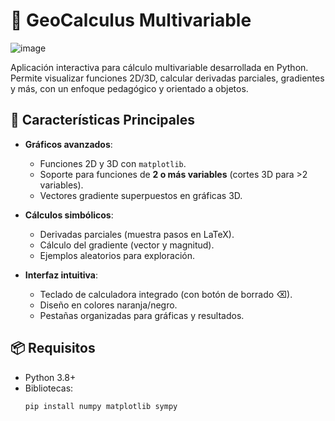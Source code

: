 # 🧮 GeoCalculus Multivariable

![image](https://github.com/user-attachments/assets/50f7d31e-a4db-4866-ba3d-6b4f72b12caf)


Aplicación interactiva para cálculo multivariable desarrollada en Python. Permite visualizar funciones 2D/3D, calcular derivadas parciales, gradientes y más, con un enfoque pedagógico y orientado a objetos.

## 🚀 Características Principales

- **Gráficos avanzados**:
  - Funciones 2D y 3D con `matplotlib`.
  - Soporte para funciones de **2 o más variables** (cortes 3D para >2 variables).
  - Vectores gradiente superpuestos en gráficas 3D.

- **Cálculos simbólicos**:
  - Derivadas parciales (muestra pasos en LaTeX).
  - Cálculo del gradiente (vector y magnitud).
  - Ejemplos aleatorios para exploración.

- **Interfaz intuitiva**:
  - Teclado de calculadora integrado (con botón de borrado ⌫).
  - Diseño en colores naranja/negro.
  - Pestañas organizadas para gráficas y resultados.

## 📦 Requisitos

- Python 3.8+
- Bibliotecas:
  ```bash
  pip install numpy matplotlib sympy
